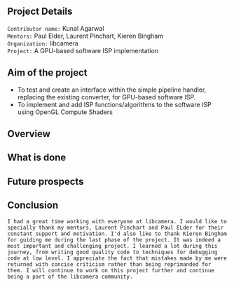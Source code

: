 ## Project Details

`Contributor name:` Kunal Agarwal   
`Mentors:` Paul Elder, Laurent Pinchart, Kieren Bingham  
`Organization:` libcamera   
`Project:` A GPU-based software ISP implementation

## Aim of the project

- To test and create an interface within the simple pipeline handler, replacing the existing converter, for GPU-based software ISP.
- To implement and add ISP functions/algorithms to the software ISP using OpenGL Compute Shaders

## Overview 

## What is done

## Future prospects

## Conclusion

    I had a great time working with everyone at libcamera. I would like to specially thank my mentors, Laurent Pinchart and Paul ELder for their constant support and motivation. I'd also like to thank Kieren Bingham for guiding me during the last phase of the project. It was indeed a most important and challenging project. I learned a lot during this journey, from writing good quality code to techniques for debugging code at low level. I appreciate the fact that mistakes made by me were returned with concise criticism rather than being reprimanded for them. I will continue to work on this project further and continue being a part of the libcamera community.
